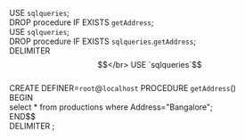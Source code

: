 USE `sqlqueries`;</br>
DROP procedure IF EXISTS `getAddress`;</br>
USE `sqlqueries`;</br>
DROP procedure IF EXISTS `sqlqueries`.`getAddress`;</br>
DELIMITER $$</br>
USE `sqlqueries`$$</br>
CREATE DEFINER=`root`@`localhost` PROCEDURE `getAddress`()</br>
BEGIN</br>
select * from productions where Address="Bangalore";</br>
END$$</br>
DELIMITER ;

